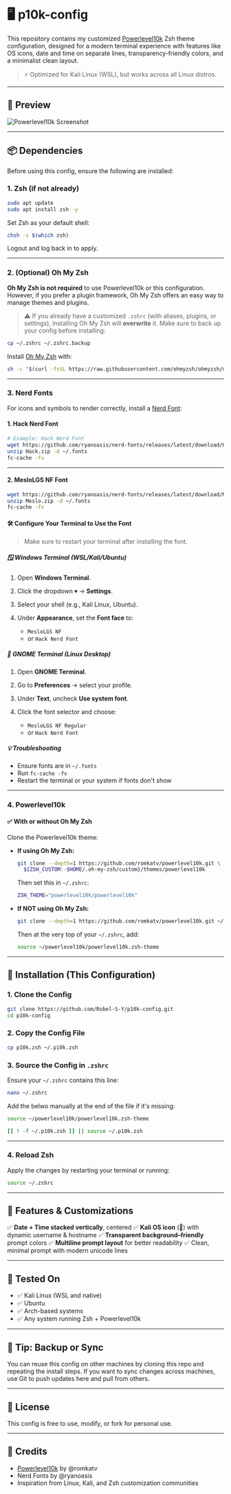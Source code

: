 # 🖥️ p10k-config

This repository contains my customized [Powerlevel10k](https://github.com/romkatv/powerlevel10k) Zsh theme configuration, designed for a modern terminal experience with features like OS icons, date and time on separate lines, transparency-friendly colors, and a minimalist clean layout.

> ⚡ Optimized for Kali Linux (WSL), but works across all Linux distros.

---

## 📸 Preview

![Powerlevel10k Screenshot](https://raw.githubusercontent.com/romkatv/powerlevel10k-media/master/mode-classic.png)


---

## 📦 Dependencies

Before using this config, ensure the following are installed:

### 1. Zsh (if not already)

```bash
sudo apt update
sudo apt install zsh -y
```

Set Zsh as your default shell:

```bash
chsh -s $(which zsh)
```

Logout and log back in to apply.

---

### 2. (Optional) Oh My Zsh

**Oh My Zsh is not required** to use Powerlevel10k or this configuration. However, if you prefer a plugin framework, Oh My Zsh offers an easy way to manage themes and plugins.

> ⚠️ If you already have a customized `.zshrc` (with aliases, plugins, or settings), installing Oh My Zsh will **overwrite** it. Make sure to back up your config before installing:

```bash
cp ~/.zshrc ~/.zshrc.backup
```

Install [Oh My Zsh](https://ohmyz.sh/) with:

```bash
sh -c "$(curl -fsSL https://raw.githubusercontent.com/ohmyzsh/ohmyzsh/master/tools/install.sh)"
```

---
### 3. Nerd Fonts

For icons and symbols to render correctly, install a [Nerd Font](https://www.nerdfonts.com/):

#### 1. Hack Nerd Font

```bash
# Example: Hack Nerd Font
wget https://github.com/ryanoasis/nerd-fonts/releases/latest/download/Hack.zip
unzip Hack.zip -d ~/.fonts
fc-cache -fv
```
---
#### 2. MesloLGS NF Font 

```bash
wget https://github.com/ryanoasis/nerd-fonts/releases/latest/download/Meslo.zip
unzip Meslo.zip -d ~/.fonts
fc-cache -fv
```

#### 🛠️ Configure Your Terminal to Use the Font

> Make sure to restart your terminal after installing the font.

##### 🪟 Windows Terminal (WSL/Kali/Ubuntu)

1. Open **Windows Terminal**.
2. Click the dropdown ▾ → **Settings**.
3. Select your shell (e.g., Kali Linux, Ubuntu).
4. Under **Appearance**, set the **Font face** to:

   * `MesloLGS NF`
   * or `Hack Nerd Font`

##### 🐧 GNOME Terminal (Linux Desktop)

1. Open **GNOME Terminal**.
2. Go to **Preferences** → select your profile.
3. Under **Text**, uncheck **Use system font**.
4. Click the font selector and choose:

   * `MesloLGS NF Regular`
   * or `Hack Nerd Font`

##### 💡 Troubleshooting

* Ensure fonts are in `~/.fonts`
* Run `fc-cache -fv`
* Restart the terminal or your system if fonts don't show



---

### 4. Powerlevel10k

#### ✅ With or without Oh My Zsh

Clone the Powerlevel10k theme:

* **If using Oh My Zsh:**

  ```bash
  git clone --depth=1 https://github.com/romkatv/powerlevel10k.git \
    ${ZSH_CUSTOM:-$HOME/.oh-my-zsh/custom}/themes/powerlevel10k
  ```

  Then set this in `~/.zshrc`:

  ```bash
  ZSH_THEME="powerlevel10k/powerlevel10k"
  ```

* **If NOT using Oh My Zsh:**

  ```bash
  git clone --depth=1 https://github.com/romkatv/powerlevel10k.git ~/powerlevel10k
  ```

  Then at the very top of your `~/.zshrc`, add:

  ```bash
  source ~/powerlevel10k/powerlevel10k.zsh-theme
  ```

---


## 🚀 Installation (This Configuration)

### 1. Clone the Config

```bash
git clone https://github.com/Robel-S-Y/p10k-config.git
cd p10k-config
```

### 2. Copy the Config File

```bash
cp p10k.zsh ~/.p10k.zsh
```

### 3. Source the Config in `.zshrc`

Ensure your `~/.zshrc` contains this line:

```bash
nano ~/.zshrc

```
Add the belwo manually at the end of the file if it's missing:

```bash
source ~/powerlevel10k/powerlevel10k.zsh-theme

```
```bash
[[ ! -f ~/.p10k.zsh ]] || source ~/.p10k.zsh

```

---

### 4. Reload Zsh

Apply the changes by restarting your terminal or running:

```bash
source ~/.zshrc
```

---

## 🔧 Features & Customizations

✅ **Date + Time stacked vertically**, centered
✅ **Kali OS icon** (🐉) with dynamic username & hostname
✅ **Transparent background–friendly** prompt colors
✅ **Multiline prompt layout** for better readability
✅ Clean, minimal prompt with modern unicode lines

---

## 🧪 Tested On

* ✅ Kali Linux (WSL and native)
* ✅ Ubuntu
* ✅ Arch-based systems
* ✅ Any system running Zsh + Powerlevel10k

---



## 🧠 Tip: Backup or Sync

You can reuse this config on other machines by cloning this repo and repeating the install steps. If you want to sync changes across machines, use Git to push updates here and pull from others.

---

## 📄 License

This config is free to use, modify, or fork for personal use.

---

## 🙏 Credits

* [Powerlevel10k](https://github.com/romkatv/powerlevel10k) by @romkatv
* Nerd Fonts by @ryanoasis
* Inspiration from Linux, Kali, and Zsh customization communities
